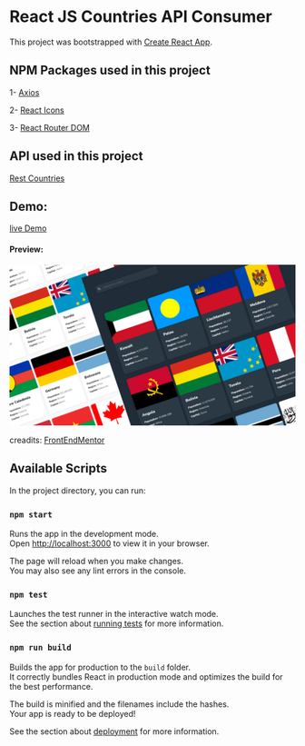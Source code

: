 # React JS Countries API Consumer

This project was bootstrapped with [Create React App](https://github.com/facebook/create-react-app).

## NPM Packages used in this project

1- [Axios](https://axios-http.com/docs/intro)

2- [React Icons](https://react-icons.github.io/react-icons/)

3- [React Router DOM](https://v5.reactrouter.com/web/guides/quick-start)

## API used in this project

[Rest Countries](https://restcountries.com/)

## Demo:

[live Demo](https://whereisinworld.netlify.app/)

#### Preview:

<img src="./previews/thumbnail.png">

creadits: [FrontEndMentor](https://www.frontendmentor.io/challenges/rest-countries-api-with-color-theme-switcher-5cacc469fec04111f7b848ca)

## Available Scripts

In the project directory, you can run:

### `npm start`

Runs the app in the development mode.\
Open [http://localhost:3000](http://localhost:3000) to view it in your browser.

The page will reload when you make changes.\
You may also see any lint errors in the console.

### `npm test`

Launches the test runner in the interactive watch mode.\
See the section about [running tests](https://facebook.github.io/create-react-app/docs/running-tests) for more information.

### `npm run build`

Builds the app for production to the `build` folder.\
It correctly bundles React in production mode and optimizes the build for the best performance.

The build is minified and the filenames include the hashes.\
Your app is ready to be deployed!

See the section about [deployment](https://facebook.github.io/create-react-app/docs/deployment) for more information.
